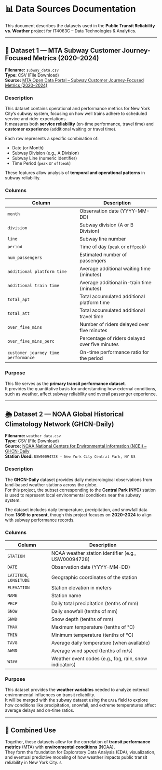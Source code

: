 # 📊 Data Sources Documentation

This document describes the datasets used in the **Public Transit Reliability vs. Weather** project for IT4063C – Data Technologies & Analytics.

---

## 🚌 Dataset 1 — MTA Subway Customer Journey-Focused Metrics (2020–2024)

**Filename:** `subway_data.csv`  
**Type:** CSV (File Download)  
**Source:** [MTA Open Data Portal – Subway Customer Journey-Focused Metrics (2020–2024)](https://data.ny.gov/Transportation/MTA-Subway-Customer-Journey-Focused-Metrics-2020-2024/39hk-dx4f)  

### **Description**
This dataset contains operational and performance metrics for New York City’s subway system, focusing on how well trains adhere to scheduled service and rider expectations.  
It measures both **service reliability** (on-time performance, travel time) and **customer experience** (additional waiting or travel time).

Each row represents a specific combination of:
- Date (or Month)
- Subway Division (e.g., A Division)
- Subway Line (numeric identifier)
- Time Period (`peak` or `offpeak`)

These features allow analysis of **temporal and operational patterns** in subway reliability.

### **Columns**
| Column | Description |
|--------|--------------|
| `month` | Observation date (YYYY-MM-DD) |
| `division` | Subway division (A or B Division) |
| `line` | Subway line number |
| `period` | Time of day (`peak` or `offpeak`) |
| `num_passengers` | Estimated number of passengers |
| `additional platform time` | Average additional waiting time (minutes) |
| `additional train time` | Average additional in-train time (minutes) |
| `total_apt` | Total accumulated additional platform time |
| `total_att` | Total accumulated additional travel time |
| `over_five_mins` | Number of riders delayed over five minutes |
| `over_five_mins_perc` | Percentage of riders delayed over five minutes |
| `customer journey time performance` | On-time performance ratio for the period |

### **Purpose**
This file serves as the **primary transit performance dataset**.  
It provides the quantitative basis for understanding how external conditions, such as weather, affect subway reliability and overall passenger experience.

---

## 🌦️ Dataset 2 — NOAA Global Historical Climatology Network (GHCN-Daily)

**Filename:** `weather_data.csv`  
**Type:** CSV (File Download)  
**Source:** [NOAA National Centers for Environmental Information (NCEI) – GHCN-Daily](https://www.ncei.noaa.gov/products/land-based-station/global-historical-climatology-network-daily)  
**Station Used:** `USW00094728 – New York City Central Park, NY US`

### **Description**
The **GHCN-Daily** dataset provides daily meteorological observations from land-based weather stations across the globe.  
For this project, the subset corresponding to the **Central Park (NYC)** station is used to represent local environmental conditions near the subway system.

The dataset includes daily temperature, precipitation, and snowfall data from **1869 to present**, though this project focuses on **2020–2024** to align with subway performance records.

### **Columns**
| Column | Description |
|--------|--------------|
| `STATION` | NOAA weather station identifier (e.g., USW00094728) |
| `DATE` | Observation date (YYYY-MM-DD) |
| `LATITUDE`, `LONGITUDE` | Geographic coordinates of the station |
| `ELEVATION` | Station elevation in meters |
| `NAME` | Station name |
| `PRCP` | Daily total precipitation (tenths of mm) |
| `SNOW` | Daily snowfall (tenths of mm) |
| `SNWD` | Snow depth (tenths of mm) |
| `TMAX` | Maximum temperature (tenths of °C) |
| `TMIN` | Minimum temperature (tenths of °C) |
| `TAVG` | Average daily temperature (when available) |
| `AWND` | Average wind speed (tenths of m/s) |
| `WT##` | Weather event codes (e.g., fog, rain, snow indicators) |

### **Purpose**
This dataset provides the **weather variables** needed to analyze external environmental influences on transit reliability.  
It will be merged with the subway dataset using the `DATE` field to explore how conditions like precipitation, snowfall, and extreme temperatures affect average delays and on-time ratios.

---

## 🔗 Combined Use

Together, these datasets allow for the correlation of **transit performance metrics** (MTA) with **environmental conditions** (NOAA).  
They form the foundation for Exploratory Data Analysis (EDA), visualization, and eventual predictive modeling of how weather impacts public transit reliability in New York City.
s